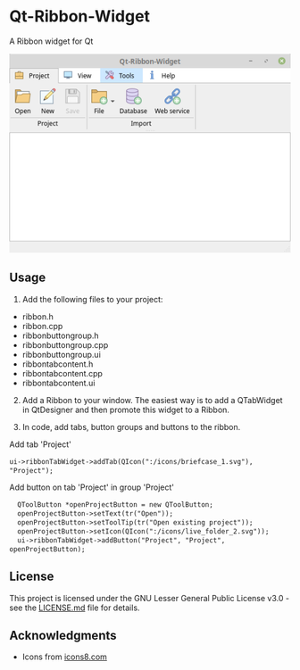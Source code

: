 # Qt-Ribbon-Widget
A Ribbon widget for Qt

![Ribbon widget in a QMainWindow on Linux](docs/image_linux1.png)

## Usage
1. Add the following files to your project:
* ribbon.h
* ribbon.cpp
* ribbonbuttongroup.h
* ribbonbuttongroup.cpp
* ribbonbuttongroup.ui
* ribbontabcontent.h
* ribbontabcontent.cpp
* ribbontabcontent.ui

2. Add a Ribbon to your window. The easiest way is to add a QTabWidget in QtDesigner and then promote this widget to a Ribbon.

3. In code, add tabs, button groups and buttons to the ribbon.

Add tab 'Project'
```
ui->ribbonTabWidget->addTab(QIcon(":/icons/briefcase_1.svg"), "Project");
```

Add button on tab 'Project' in group 'Project'
```
  QToolButton *openProjectButton = new QToolButton;
  openProjectButton->setText(tr("Open"));
  openProjectButton->setToolTip(tr("Open existing project"));
  openProjectButton->setIcon(QIcon(":/icons/live_folder_2.svg"));
  ui->ribbonTabWidget->addButton("Project", "Project", openProjectButton);
```

## License
This project is licensed under the GNU Lesser General Public License v3.0 - see the [LICENSE.md](LICENSE.md) file for details.

## Acknowledgments
- Icons from [icons8.com](https://icons8.com/)
